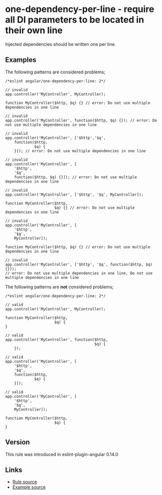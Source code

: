 <!-- WARNING: Generated documentation. Edit docs and examples in the rule and examples file ('rules/one-dependency-per-line.js', 'examples/one-dependency-per-line.js'). -->

# one-dependency-per-line - require all DI parameters to be located in their own line

Injected dependencies should be written one per line.

## Examples

The following patterns are considered problems;

    /*eslint angular/one-dependency-per-line: 2*/

    // invalid
    app.controller('MyController', MyController);

    function MyController($http, $q) {} // error: Do not use multiple dependencies in one line

    // invalid
    app.controller('MyController', function($http, $q) {}); // error: Do not use multiple dependencies in one line

    // invalid
    app.controller('MyController', ['$http','$q',
        function($http,
                 $q) {
        }]); // error: Do not use multiple dependencies in one line

    // invalid
    app.controller('MyController', [
        '$http',
        '$q',
        function($http, $q) {}]); // error: Do not use multiple dependencies in one line

    // invalid
    app.controller('MyController', ['$http', '$q', MyController]);

    function MyController($http,
                          $q) {} // error: Do not use multiple dependencies in one line

    // invalid
    app.controller('MyController', [
        '$http',
        '$q',
        MyController]);

    function MyController($http, $q) {} // error: Do not use multiple dependencies in one line

    // invalid
    app.controller('MyController', ['$http', '$q', function($http, $q) {}]);
    // error: Do not use multiple dependencies in one line, Do not use multiple dependencies in one line

The following patterns are **not** considered problems;

    /*eslint angular/one-dependency-per-line: 2*/

    // valid
    app.controller('MyController', MyController);

    function MyController($http,
                          $q) {
    }

    // valid
    app.controller('MyController', function($http,
                                            $q) {
        });

    // valid
    app.controller('MyController', [
        '$http',
        '$q',
        function($http,
                 $q) {
        }]);

    // valid
    app.controller('MyController', [
        '$http',
        '$q',
        MyController]);

    function MyController($http,
                          $q) {
    }

## Version

This rule was introduced in eslint-plugin-angular 0.14.0

## Links

* [Rule source](../rules/one-dependency-per-line.js)
* [Example source](../examples/one-dependency-per-line.js)
